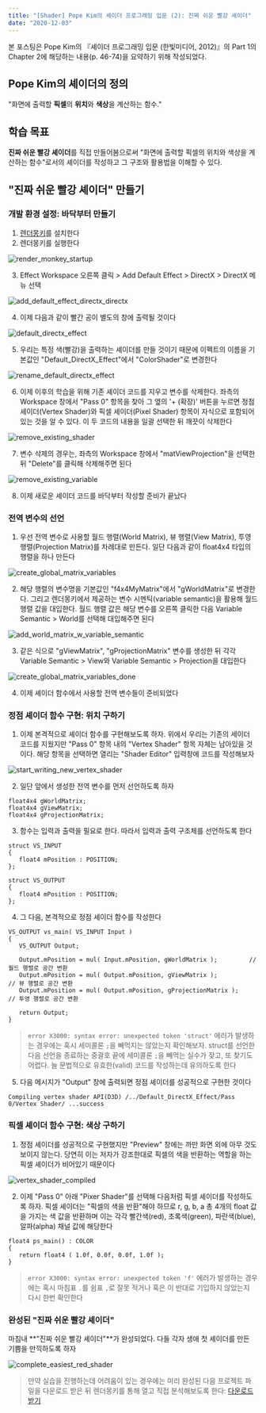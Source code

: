 ```yaml
---
title: "[Shader] Pope Kim의 셰이더 프로그래밍 입문 (2): 진짜 쉬운 빨강 셰이더"
date: "2020-12-03"
---
```


본 포스팅은 Pope Kim의 『셰이더 프로그래밍 입문 (한빛미디어, 2012)』의 Part 1의 Chapter 2에 해당하는 내용(p. 46-74)을 요약하기 위해 작성되었다.

## Pope Kim의 셰이더의 정의

"화면에 출력할 **픽셀**의 **위치**와 **색상**을 계산하는 함수."

## 학습 목표

**진짜 쉬운 빨강 셰이더**를 직접 만들어봄으로써 "화면에 출력할 픽셀의 위치와 색상을 계산하는 함수"로서의 셰이더를 작성하고 그 구조와 활용법을 이해할 수 있다.

## "진짜 쉬운 빨강 셰이더" 만들기

### 개발 환경 설정: 바닥부터 만들기

1. [렌더몽키](https://gpuopen.com/wp-content/uploads/2017/01/RenderMonkey.2008-12-17-v1.82.322.msi.zip)를 설치한다
2. 렌더몽키를 실행한다

![render_monkey_startup](./shader_programming_intro_2/render_monkey_startup.png)

3. Effect Workspace 오른쪽 클릭 > Add Default Effect > DirectX > DirectX 메뉴 선택

![add_default_effect_directx_directx](./shader_programming_intro_2/add_default_effect_directx_directx.png)

4. 이제 다음과 같이 빨간 공이 별도의 창에 출력될 것이다

![default_directx_effect](./shader_programming_intro_2/default_directx_effect.png)

5. 우리는 특정 색(빨강)을 출력하는 셰이더를 만들 것이기 때문에 이펙트의 이름을 기본값인 "Default_DirectX_Effect"에서 "ColorShader"로 변경한다

![rename_default_directx_effect](./shader_programming_intro_2/rename_default_directx_effect.png)

6. 이제 이후의 학습을 위해 기존 셰이더 코드를 지우고 변수를 삭제한다. 좌측의 Workspace 창에서 "Pass 0" 항목을 찾아 그 옆의 '+ (확장)' 버튼을 누르면 정점 셰이더(Vertex Shader)와 픽셀 셰이더(Pixel Shader) 항목이 자식으로 포함되어 있는 것을 알 수 있다. 이 두 코드의 내용을 일괄 선택한 뒤 깨끗이 삭제한다

![remove_existing_shader](./shader_programming_intro_2/remove_existing_shader.png)

7. 변수 삭제의 경우는, 좌측의 Workspace 창에서 "matViewProjection"을 선택한 뒤 "Delete"를 클릭해 삭제해주면 된다

![remove_existing_variable](./shader_programming_intro_2/remove_existing_variable.png)

8. 이제 새로운 셰이더 코드를 바닥부터 작성할 준비가 끝났다

### 전역 변수의 선언

1.  우선 전역 변수로 사용할 월드 행렬(World Matrix), 뷰 행렬(View Matrix), 투영 행렬(Projection Matrix)를 차례대로 만든다. 일단 다음과 같이 float4x4 타입의 행렬을 하나 만든다

![create_global_matrix_variables](./shader_programming_intro_2/create_global_matrix_variables.png)

2. 해당 행렬의 변수명을 기본값인 "f4x4MyMatrix"에서 "gWorldMatrix"로 변경한다. 그리고 렌더몽키에서 제공하는 변수 시멘틱(variable semantic)을 활용해 월드 행렬 값을 대입한다. 월드 행렬 값은 해당 변수를 오른쪽 클릭한 다음 Variable Semantic > World를 선택해 대입해주면 된다

![add_world_matrix_w_variable_semantic](./shader_programming_intro_2/add_world_matrix_w_variable_semantic.png)

3. 같은 식으로 "gViewMatrix", "gProjectionMatrix" 변수를 생성한 뒤 각각 Variable Semantic > View와 Variable Semantic > Projection을 대입한다

![create_global_matrix_variables_done](./shader_programming_intro_2/create_global_matrix_variables_done.png)

4. 이제 셰이더 함수에서 사용할 전역 변수들이 준비되었다

### 정점 셰이더 함수 구현: 위치 구하기

1. 이제 본격적으로 셰이더 함수를 구현해보도록 하자. 위에서 우리는 기존의 세이더 코드를 지웠지만 "Pass 0" 항목 내의 "Vertex Shader" 항목 자체는 남아있을 것이다. 해당 항목을 선택하면 열리는 "Shader Editor" 입력창에 코드를 작성해보자

![start_writing_new_vertex_shader](./shader_programming_intro_2/start_writing_new_vertex_shader.png)

2. 일단 앞에서 생성한 전역 변수를 먼저 선언하도록 하자

```hlsl
float4x4 gWorldMatrix;
float4x4 gViewMatrix;
float4x4 gProjectionMatrix;
```

3. 함수는 입력과 출력을 필요로 한다. 따라서 입력과 출력 구조체를 선언하도록 한다

```hlsl
struct VS_INPUT 
{
   float4 mPosition : POSITION; 
};

struct VS_OUTPUT 
{
   float4 mPosition : POSITION;
};
```

4. 그 다음, 본격적으로 정점 셰이더 함수를 작성한다

```hlsl
VS_OUTPUT vs_main( VS_INPUT Input )
{
   VS_OUTPUT Output;

   Output.mPosition = mul( Input.mPosition, gWorldMatrix );         // 월드 행렬로 공간 변환
   Output.mPosition = mul( Output.mPosition, gViewMatrix );          // 뷰 행렬로 공간 변환
   Output.mPosition = mul( Output.mPosition, gProjectionMatrix );    // 투영 행렬로 공간 변환
   
   return Output;
}
```

> `error X3000: syntax error: unexpected token 'struct'` 에러가 발생하는 경우에는 혹시 세미콜론 `;`을 빼먹지는 않았는지 확인해보자. struct를 선언한 다음 선언을 종료하는 중괄호 끝에 세미콜론 `;`을 빼먹는 실수가 잦고, 또 찾기도 어렵다. 늘 문법적으로 유효한(valid) 코드를 작성하는데 유의하도록 한다

5. 다음 메시지가 "Output" 창에 출력되면 정점 셰이더를 성공적으로 구현한 것이다

```
Compiling vertex shader API(D3D) /../Default_DirectX_Effect/Pass 0/Vertex Shader/ ...success
```

### 픽셀 셰이더 함수 구현: 색상 구하기

1. 정점 셰이더를 성공적으로 구현했지만 "Preview" 창에는 까만 화면 외에 아무 것도 보이지 않는다. 당연히 이는 저자가 강조한대로 픽셀의 색을 반환하는 역할을 하는 픽셀 셰이더가 비어있기 때문이다

![vertex_shader_compiled](./shader_programming_intro_2/vertex_shader_compiled.png)

2. 이제 "Pass 0" 아래 "Pixer Shader"를 선택해 다음처럼 픽셀 셰이더를 작성하도록 하자. 픽셀 셰이더는 "픽셀의 색을 반환"해야 하므로 r, g, b, a 총 4개의 float 값을 가지는 색 값을 반환하며 이는 각각 빨간색(red), 초록색(green), 파란색(blue), 알파(alpha) 채널 값에 해당한다

```hlsl
float4 ps_main() : COLOR
{
   return float4 ( 1.0f, 0.0f, 0.0f, 1.0f );
}
```

> `error X3000: syntax error: unexpected token 'f'` 에러가 발생하는 경우에는 혹시 마침표 `.`를 쉼표 `,`로 잘못 적거나 혹은 이 반대로 기입하지 않았는지 다시 한번 확인한다

### 완성된 "진짜 쉬운 빨강 셰이더"

마침내 **"진짜 쉬운 빨강 셰이더"**가 완성되었다. 다들 각자 생애 첫 셰이더를 만든 기쁨을 만끽하도록 하자

![complete_easiest_red_shader](./shader_programming_intro_2/complete_easiest_red_shader.png)

> 만약 실습을 진행하는데 어려움이 있는 경우에는 미리 완성된 다음 프로젝트 파일을 다운로드 받은 뒤 렌더몽키를 통해 열고 직접 분석해보도록 한다: [다운로드 받기](https://github.com/sungkukpark/shader_programming_intro/blob/master/samples/easiest_red_shader/easiest_red_shader.zip)
